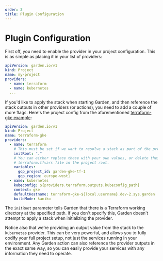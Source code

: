 ```yaml
---
order: 2
title: Plugin Configuration
---
```


# Plugin Configuration

First off, you need to enable the provider in your project configuration. This is as simple as placing it in your list of providers:

```yaml
apiVersion: garden.io/v1
kind: Project
name: my-project
providers:
  - name: terraform
  - name: kubernetes
  ...
```

If you'd like to apply the stack when starting Garden, and then reference the stack outputs in other providers (or actions), you need to add a couple of more flags. Here's the project config from the aforementioned [terraform-gke example](https://github.com/garden-io/garden/tree/0.13.28/examples/terraform-gke):

```yaml
apiVersion: garden.io/v1
kind: Project
name: terraform-gke
providers:
  - name: terraform
    # This must be set if we want to resolve a stack as part of the provider initialization.
    initRoot: "."
    # You can either replace these with your own values, or delete these and provide your own in a
    # terraform.tfvars file in the project root.
    variables:
      gcp_project_id: garden-gke-tf-1
      gcp_region: europe-west1
  - name: kubernetes
    kubeconfig: ${providers.terraform.outputs.kubeconfig_path}
    context: gke
    defaultHostname: terraform-gke-${local.username}.dev-2.sys.garden
    buildMode: kaniko
```

The `initRoot` parameter tells Garden that there is a Terraform working directory at the specified path. If you don't specify this, Garden doesn't attempt to apply a stack when initializing the provider.

Notice also that we're providing an output value from the stack to the `kubernetes` provider. This can be very powerful, and allows you to fully codify your full project setup, not just the services running in your environment. Any Garden action can also reference the provider outputs in the exact same way, so you can easily provide your services with any information they need to operate.
